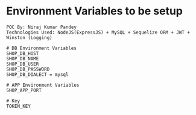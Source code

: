 # Environment Variables to be setup

```
POC By: Niraj Kumar Pandey
Technologies Used: NodeJS(ExpressJS) + MySQL + Sequelize ORM + JWT + Winston (Logging)
```

```
# DB Environment Variables
SHOP_DB_HOST
SHOP_DB_NAME
SHOP_DB_USER
SHOP_DB_PASSWORD
SHOP_DB_DIALECT = mysql

# APP Environment Variables
SHOP_APP_PORT

# Key
TOKEN_KEY
```

